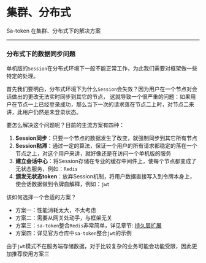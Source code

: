 # 集群、分布式
Sa-token 在集群、分布式下的解决方案

---



### 分布式下的数据同步问题
单机版的`Session`在分布式环境下一般不能正常工作，为此我们需要对框架做一些特定的处理。

首先我们要明白，分布式环境下为什么`Session`会失效？因为用户在一个节点对会话做出的更改无法实时同步到其它的节点，
这就导致一个很严重的问题：如果用户在节点一上已经登录成功，那么当下一次的请求落在节点二上时，对节点二来讲，此用户仍然是未登录状态。

要怎么解决这个问题呢？目前的主流方案有四种：
1. **Session同步**：只要一个节点的数据发生了改变，就强制同步到其它所有节点 
2. **Session粘滞**：通过一定的算法，保证一个用户的所有请求都稳定的落在一个节点之上，对这个用户来讲，就好像还是在访问一个单机版的服务
3. **建立会话中心**：将Session存储在专业的缓存中间件上，使每个节点都变成了无状态服务，例如：`Redis`
4. **颁发无状态token**：放弃Session机制，将用户数据直接写入到令牌本身上，使会话数据做到令牌自解释，例如：`jwt`

该如何选择一个合适的方案？
- 方案一：性能消耗太大，不太考虑
- 方案二：需要从网关处动手，与框架无关
- 方案三：`sa-token`整合`Redis`非常简单，详见章节: [持久层扩展](use/dao-extend)
- 方案四：详见官方仓库中`sa-token`整合`jwt`的示例

由于`jwt`模式不在服务端存储数据，对于比较复杂的业务可能会功能受限，因此更加推荐使用方案三












